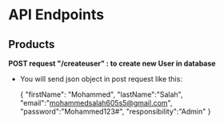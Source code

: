 # API Endpoints

## Products

**POST request "/createuser" : to create new User in database**

- You will send json object in post request like this:

  {
  "firstName": "Mohammed",
  "lastName":"Salah",
  "email":"mohammedsalah605s5@gmail.com",
  "password":"Mohammed123#",
  "responsibility":"Admin"
  }
